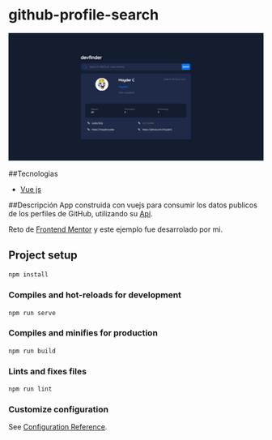 # github-profile-search

<img src="Captura.PNG">

##Tecnologias
- [Vue js](https://cli.vuejs.org/)

##Descripción
App construida con vuejs para consumir los datos publicos de los perfiles de GitHub, utilizando su [Api](https://docs.github.com/en/rest/overview/resources-in-the-rest-api).

Reto de [Frontend Mentor](https://www.frontendmentor.io/challenges/github-user-search-app-Q09YOgaH6) y este ejemplo fue desarrolado por mi.
## Project setup
```
npm install
```

### Compiles and hot-reloads for development
```
npm run serve
```

### Compiles and minifies for production
```
npm run build
```

### Lints and fixes files
```
npm run lint
```

### Customize configuration
See [Configuration Reference](https://cli.vuejs.org/config/).
